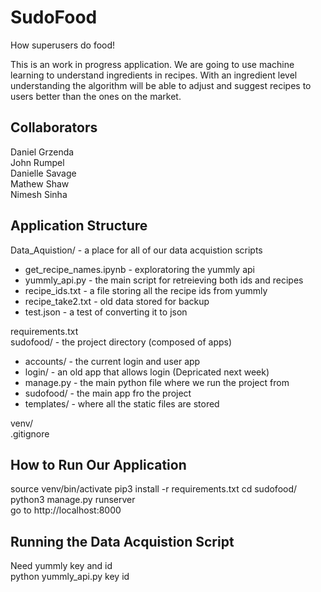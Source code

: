 # SudoFood 

How superusers do food!

This is an work in progress application. We are going to use machine learning to understand ingredients in recipes. With an ingredient level understanding the algorithm will be able to adjust and suggest recipes to users better than the ones on the market.

## Collaborators
Daniel Grzenda  
John Rumpel  
Danielle Savage  
Mathew Shaw  
Nimesh Sinha  

## Application Structure

Data_Aquistion/ - a place for all of our data acquistion scripts
* get_recipe_names.ipynb - exploratoring the yummly api  
* yummly_api.py - the main script for retreieving both ids and recipes  
* recipe_ids.txt - a file storing all the recipe ids from yummly  
* recipe_take2.txt - old data stored for backup  
* test.json - a test of converting it to json  

requirements.txt  
sudofood/ - the project directory (composed of apps)
* accounts/ - the current login and user app 
* login/ - an old app that allows login (Depricated next week)  
* manage.py - the main python file where we run the project from  
* sudofood/ - the main app fro the project  
* templates/ - where all the static files are stored  

venv/  
.gitignore   

## How to Run Our Application

source venv/bin/activate
pip3 install -r requirements.txt
cd sudofood/
python3 manage.py runserver  
go to http://localhost:8000

## Running the Data Acquistion Script
Need yummly key and id  
python yummly_api.py key id  
